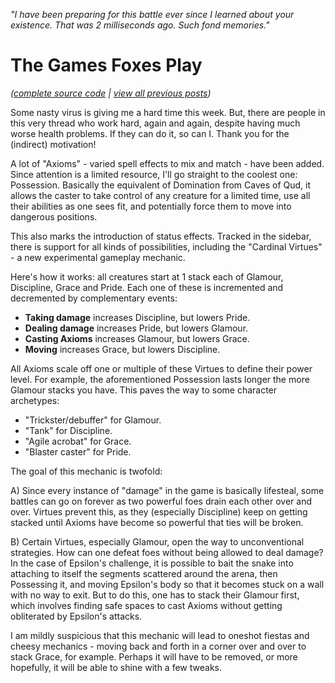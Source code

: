 *"I have been preparing for this battle ever since I learned about your existence. That was 2 milliseconds ago. Such fond memories."*

# The Games Foxes Play
*([complete source code](https://github.com/Oneirical/rust_tgfp) | [view all previous posts](https://github.com/Oneirical/The-Games-Foxes-Play/tree/main/design/Development%20Logs))*

Some nasty virus is giving me a hard time this week. But, there are people in this very thread who work hard, again and again, despite having much worse health problems. If they can do it, so can I. Thank you for the (indirect) motivation!

A lot of "Axioms" - varied spell effects to mix and match - have been added. Since attention is a limited resource, I'll go straight to the coolest one: Possession. Basically the equivalent of Domination from Caves of Qud, it allows the caster to take control of any creature for a limited time, use all their abilities as one sees fit, and potentially force them to move into dangerous positions.

This also marks the introduction of status effects. Tracked in the sidebar, there is support for all kinds of possibilities, including the "Cardinal Virtues" - a new experimental gameplay mechanic.

Here's how it works: all creatures start at 1 stack each of Glamour, Discipline, Grace and Pride. Each one of these is incremented and decremented by complementary events:

* **Taking damage** increases Discipline, but lowers Pride.
* **Dealing damage** increases Pride, but lowers Glamour.
* **Casting Axioms** increases Glamour, but lowers Grace.
* **Moving** increases Grace, but lowers Discipline.

All Axioms scale off one or multiple of these Virtues to define their power level. For example, the aforementioned Possession lasts longer the more Glamour stacks you have. This paves the way to some character archetypes:

* "Trickster/debuffer" for Glamour.
* "Tank" for Discipline.
* "Agile acrobat" for Grace.
* "Blaster caster" for Pride.

The goal of this mechanic is twofold:

A) Since every instance of "damage" in the game is basically lifesteal, some battles can go on forever as two powerful foes drain each other over and over. Virtues prevent this, as they (especially Discipline) keep on getting stacked until Axioms have become so powerful that ties will be broken.

B) Certain Virtues, especially Glamour, open the way to unconventional strategies. How can one defeat foes without being allowed to deal damage? In the case of Epsilon's challenge, it is possible to bait the snake into attaching to itself the segments scattered around the arena, then Possessing it, and moving Epsilon's body so that it becomes stuck on a wall with no way to exit. But to do this, one has to stack their Glamour first, which involves finding safe spaces to cast Axioms without getting obliterated by Epsilon's attacks.

I am mildly suspicious that this mechanic will lead to oneshot fiestas and cheesy mechanics - moving back and forth in a corner over and over to stack Grace, for example. Perhaps it will have to be removed, or more hopefully, it will be able to shine with a few tweaks.

